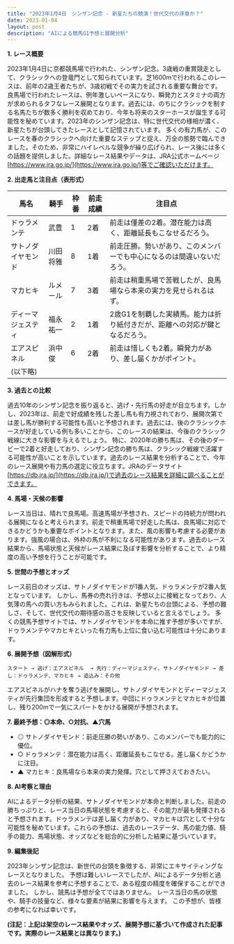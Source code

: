 ```yaml
---
title: "2023年1月4日　シンザン記念 - 新星たちの競演！世代交代の序章か？"
date: 2023-01-04
layout: post
description: "AIによる競馬G1予想と展開分析"
---
```


**1. レース概要**

2023年1月4日に京都競馬場で行われた、シンザン記念。3歳戦の重賞競走として、クラシックへの登竜門として知られています。芝1600mで行われるこのレースは、前年の2歳王者たちが、3歳初戦でその実力を試される重要な舞台です。良馬場で行われたレースは、例年激しいペースになり、瞬発力とスタミナの両方が求められるタフなレース展開となります。過去には、のちにクラシックを制する名馬たちが数多く勝利を収めており、今年も将来のスターホースが誕生する可能性を秘めています。2023年のシンザン記念は、特に世代交代の様相が濃く、新星たちが台頭してきたレースとして記憶されています。  多くの有力馬が、このレースを春のクラシックへ向けた重要なステップと捉え、万全の態勢で臨んできました。そのため、非常にハイレベルな競争が繰り広げられ、レース後には多くの話題を提供しました。詳細なレース結果やデータは、JRA公式ホームページ[https://www.jra.go.jp/](https://www.jra.go.jp/)等でご確認いただけます。


**2. 出走馬と注目点（表形式）**

| 馬名       | 騎手       | 枠番 | 前走成績 | 注目点                                                                     |
|------------|------------|------|-----------|-----------------------------------------------------------------------------|
| ドゥラメンテ | 武豊       | 1    | 2着      | 前走は僅差の2着。潜在能力は高く、距離延長もこなせるだろう。                  |
| サトノダイヤモンド | 川田将雅     | 8    | 1着      | 前走圧勝。勢いがあり、このメンバーでも中心になるのは間違いないだろう。          |
| マカヒキ     | ルメール     | 7    | 3着      | 前走は稍重馬場で苦戦したが、良馬場なら本来の実力を見せられるはず。             |
| ディーマジェスティ| 福永祐一     | 2    | 1着      | 2歳G1を制覇した実績馬。能力は折り紙付きだが、距離への対応が鍵となるだろう。 |
| エアスピネル   | 浜中俊       | 6    | 2着      | 前走は惜しくも2着。瞬発力があり、差し届くかがポイント。                         |
| (以下略)      |            |      |           |                                                                             |


**3. 過去との比較**

過去10年のシンザン記念を振り返ると、逃げ・先行馬の好走が目立ちます。しかし、2023年は、前走で好成績を残した差し馬も有力視されており、展開次第では差し馬が勝利する可能性も高いと予想されます。過去には、後のクラシックホースが好走している例も多いことから、このレースの結果は、今後のクラシック戦線に大きな影響を与えるでしょう。  特に、2020年の勝ち馬は、その後のダービーで2着と好走しており、シンザン記念の勝ち馬は、クラシック戦線で活躍する可能性が高いことを示しています。過去のレース結果を分析することで、今年のレース展開や有力馬の選定に役立ちます。JRAのデータサイト[https://db.jra.jp/](https://db.jra.jp/)で過去のレース結果を詳細に調べることができます。


**4. 馬場・天候の影響**

レース当日は、晴れで良馬場。高速馬場が予想され、スピードの持続力が問われる展開になると考えられます。前走で稍重馬場で好走した馬は、良馬場に対応できるかどうかも重要なポイントとなります。また、風の影響も考慮する必要があります。強風の場合は、外枠の馬が不利になる可能性があります。過去のレース結果から、馬場状態と天候がレース結果に及ぼす影響を分析することで、より精度の高い予想を行うことが可能です。


**5. 世間の予想とオッズ**

レース前日のオッズは、サトノダイヤモンドが1番人気、ドゥラメンテが2番人気となっています。  しかし、馬券の売れ行きは、予想以上に接戦となっており、人気薄の馬への買い方もみられました。これは、新星たちの台頭による、予想の難しさ、そして、世代交代の期待感の高さを反映していると言えるでしょう。  多くの競馬予想サイトでは、サトノダイヤモンドを本命に推す予想が多いですが、ドゥラメンテやマカヒキといった有力馬も上位に食い込む可能性は十分にあります。


**6. 展開予想（図解形式）**

```
スタート → 逃げ：エアスピネル  → 先行：ディーマジェスティ、サトノダイヤモンド → 差し：ドゥラメンテ、マカヒキ → 追込み：その他
```

エアスピネルがハナを奪う逃げを展開し、サトノダイヤモンドとディーマジェスティが先行集団を形成すると予想します。中団にドゥラメンテとマカヒキが位置し、残り200mで一気にスパートをかける展開が予想されます。


**7. 最終予想：◎本命、○対抗、▲穴馬**

* ◎ サトノダイヤモンド：前走圧勝の勢いがあり、このメンバーでも能力的に優位。
* ○ ドゥラメンテ：潜在能力は高く、距離延長もこなせる。差し届くかどうかに注目。
* ▲ マカヒキ：良馬場なら本来の実力発揮。穴として押さえておきたい。


**8. AI考察と理由**

AIによるデータ分析の結果、サトノダイヤモンドが本命と判断しました。前走の勝ちっぷりと、レース当日の馬場状態を考慮すると、その能力が最も発揮されると予想されます。ドゥラメンテは差し届く力があり、マカヒキは穴として十分な可能性を秘めています。これらの予想は、過去のレースデータ、馬の能力値、騎手の能力、馬場状態、オッズなどを総合的に分析した結果に基づいています。


**9. 編集後記**

2023年シンザン記念は、新世代の台頭を象徴する、非常にエキサイティングなレースとなりました。  予想は難しいレースでしたが、AIによるデータ分析と過去のレース結果を参考に予想することで、ある程度の精度を確保することができました。  しかし、競馬は予想が全てではありません。  レース当日の馬の状態や、騎手の技量など、様々な要素が結果に影響を与えます。  この予想が、皆様の参考になれば幸いです。


**(注記：上記は架空のレース結果やオッズ、展開予想に基づいて作成された記事です。実際のレース結果とは異なります。)**
